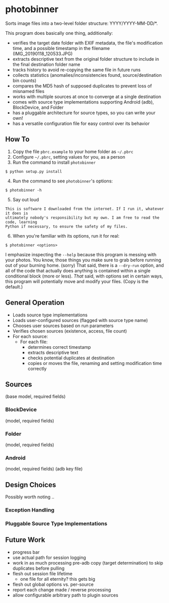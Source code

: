 # photobinner

Sorts image files into a two-level folder structure:  YYYY/YYYY-MM-DD/*.

This program does basically one thing, additionally:

* verifies the target date folder with EXIF metadata, the file's modification time, and a possible timestamp in the filename (IMG_20190118_120533.JPG)
* extracts descriptive text from the original folder structure to include in the final destination folder name
* tracks history to avoid re-copying the same file in future runs
* collects statistics (anomalies/inconsistencies found, source/destination bin counts)
* compares the MD5 hash of supposed duplicates to prevent loss of misnamed files
* works with multiple sources at once to converge at a single destination
* comes with source type implementations supporting Android (adb), BlockDevice, and Folder
* has a pluggable architecture for source types, so you can write your own!
* has a versatile configuration file for easy control over its behavior

## How To

1. Copy the file `pbrc.example` to your home folder as `~/.pbrc`
2. Configure `~/.pbrc`, setting values for you, as a person
3. Run the command to install `photobinner`

```
$ python setup.py install
```

4. Run the command to see `photobinner`'s options:

```
$ photobinner -h
```

5. Say out loud

```
This is software I downloaded from the internet. If I run it, whatever it does is
ultimately nobody's responsibility but my own. I am free to read the code, learning
Python if necessary, to ensure the safety of my files.
```

6. When you're familiar with its options, run it for real:

```
$ photobinner <options>
```

I emphasize inspecting the `--help` because this program is messing with your photos. You know, those
things you make sure to grab before running out of your burning home. (sorry) That said,
there is a `--dry-run` option, and all of the code that actually does anything is contained
within a single conditional block (more or less). _That_ said, with options set in certain
ways, this program will potentially move and modify your files. (Copy is the default.)

## General Operation

* Loads source type implementations
* Loads user-configured sources (flagged with source type name)
* Chooses user sources based on run parameters
* Verifies chosen sources (existence, access, file count)
* For each source:
  * For each file:
    * determines correct timestamp
    * extracts descriptive text
    * checks potential duplicates at destination
    * copies or moves the file, renaming and setting modification time correctly

## Sources

(base model, required fields)

### BlockDevice

(model, required fields)

### Folder

(model, required fields)

### Android

(model, required fields)
(adb key file)

## Design Choices

Possibly worth noting ..

### Exception Handling
### Pluggable Source Type Implementations

## Future Work

- progress bar
- use actual path for session logging
- work in as much processing pre-adb copy (target determination) to skip duplicates before pulling
- flesh out session file lifetime
  - one file for all eternity? this gets big
- flesh out global options vs. per-source
- report each change made / reverse processing
- allow configurable arbitrary path to plugin sources
